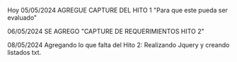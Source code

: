 Hoy 05/05/2024 AGREGUE CAPTURE DEL HITO 1 "Para que este pueda ser evaluado"

06/05/2024 SE AGREGO "CAPTURE DE REQUERIMIENTOS HITO 2"

08/05/2024 Agregando lo que falta del Hito 2: Realizando Jquery y creando listados txt.